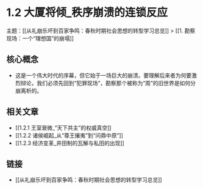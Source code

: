 # 1.2 大厦将倾_秩序崩溃的连锁反应

主题：[[从礼崩乐坏到百家争鸣：春秋时期社会思想的转型学习总览]] > [[1. 勘察现场：一个“理想国”的崩塌]]

## 核心概念

- 这是一个伟大时代的序幕，但它始于一场巨大的崩溃。要理解后来者为何要激烈辩论，我们必须先回到“犯罪现场”，勘察那个被称为“周”的旧世界是如何分崩离析的。

## 相关文章

- [[1.2.1 王室衰微_“天下共主”的权威真空]]
- [[1.2.2 诸侯崛起_从“尊王攘夷”到“问鼎中原”]]
- [[1.2.3 经济变革_井田制的瓦解与私田的出现]]

## 链接

- [[从礼崩乐坏到百家争鸣：春秋时期社会思想的转型学习总览]]
